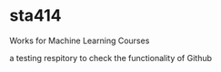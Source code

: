 # sta414
Works for Machine Learning Courses

a testing respitory to check the functionality of Github
